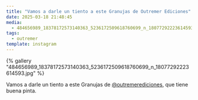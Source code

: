 ```yaml
---
title: "Vamos a darle un tiento a este Granujas de Outremer Ediciones"
date: 2025-03-18 21:48:45
media:
  - 484656989_18378172573140363_5236172509618760699_n_18077292223614593.jpg
tags:
  - outremer
template: instagram
---
```


{% gallery "484656989_18378172573140363_5236172509618760699_n_18077292223614593.jpg" %}

Vamos a darle un tiento a este Granujas de [@outremerediciones](https://instagram.com/outremerediciones), que tiene buena pinta.
